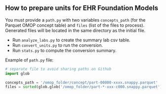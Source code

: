 ## How to prepare units for EHR Foundation Models

You must provide a `path.py` with two variables `concepts_path` (for the Parquet OMOP concept table) and `files` (list of the files to process).
Generated files will be located in the same directory as the initial file.

- Run `analyze_labs.py` to create the summary lab csv table.
- Run `convert_units.py` to run the conversion.
- Run `stats.py` to compute the conversion summary.

Example of `path.py` file:
```python
# separate file to avoid sharing paths on Github
import glob

concepts_path = '/omop_folder/concept/part-00000-xxxx.snappy.parquet'
files = sorted(glob.glob('/omop_folder/part-*-xxx-c000.snappy.parquet'))
```

